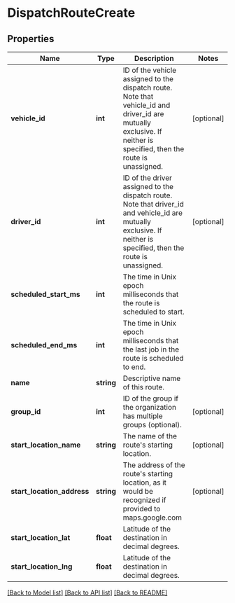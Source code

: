 # DispatchRouteCreate

## Properties
Name | Type | Description | Notes
------------ | ------------- | ------------- | -------------
**vehicle_id** | **int** | ID of the vehicle assigned to the dispatch route. Note that vehicle_id and driver_id are mutually exclusive. If neither is specified, then the route is unassigned. | [optional] 
**driver_id** | **int** | ID of the driver assigned to the dispatch route. Note that driver_id and vehicle_id are mutually exclusive. If neither is specified, then the route is unassigned. | [optional] 
**scheduled_start_ms** | **int** | The time in Unix epoch milliseconds that the route is scheduled to start. | 
**scheduled_end_ms** | **int** | The time in Unix epoch milliseconds that the last job in the route is scheduled to end. | 
**name** | **string** | Descriptive name of this route. | 
**group_id** | **int** | ID of the group if the organization has multiple groups (optional). | [optional] 
**start_location_name** | **string** | The name of the route&#39;s starting location. | [optional] 
**start_location_address** | **string** | The address of the route&#39;s starting location, as it would be recognized if provided to maps.google.com | [optional] 
**start_location_lat** | **float** | Latitude of the destination in decimal degrees. | 
**start_location_lng** | **float** | Latitude of the destination in decimal degrees. | 

[[Back to Model list]](../README.md#documentation-for-models) [[Back to API list]](../README.md#documentation-for-api-endpoints) [[Back to README]](../README.md)


